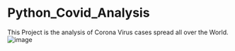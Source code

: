# Python_Covid_Analysis

This Project is the analysis of Corona Virus cases spread all over the World.
![image](https://github.com/ankur3929/Python_covid-_Analysis/assets/75058933/1f205125-b170-4034-8deb-c06993ecacf4)
